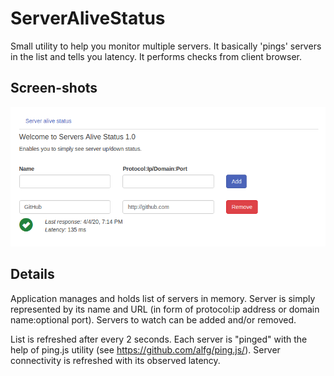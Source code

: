 # ServerAliveStatus

Small utility to help you monitor multiple servers. It basically 'pings' servers in the list and tells you latency. It performs checks from client browser. 

## Screen-shots

![alt text](https://raw.githubusercontent.com/drievkoo/server-alive-status/master/screenshot1.png)

## Details

Application manages and holds list of servers in memory. Server is simply represented by its name and URL (in form of protocol:ip address or domain name:optional port). Servers to watch can be added and/or removed. 

List is refreshed after every 2 seconds. Each server is "pinged" with the help of ping.js utility (see https://github.com/alfg/ping.js/). Server connectivity is refreshed with its observed latency. 
